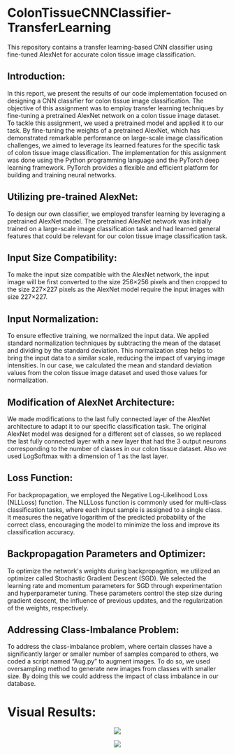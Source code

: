 # ColonTissueCNNClassifier-TransferLearning
This repository contains a transfer learning-based CNN classifier using fine-tuned AlexNet for accurate colon tissue image classification.

## Introduction:
In this report, we present the results of our code implementation focused on designing a CNN classifier for colon tissue image classification. The objective of this assignment was to employ transfer learning techniques by fine-tuning a pretrained AlexNet network on a colon tissue image dataset. To tackle this assignment, we used a pretrained model and applied it to our task. By fine-tuning the weights of a pretrained AlexNet, which has demonstrated remarkable performance on large-scale image classification challenges, we aimed to leverage its learned features for the specific task of colon tissue image classification. The implementation for this assignment was done using the Python programming language and the PyTorch deep learning framework. PyTorch provides a flexible and efficient platform for building and training neural networks.

## Utilizing pre-trained AlexNet:
To design our own classifier, we employed transfer learning by leveraging a pretrained AlexNet model. The pretrained AlexNet network was initially trained on a large-scale image classification task and had learned general features that could be relevant for our colon tissue image classification task.

## Input Size Compatibility:
To make the input size compatible with the AlexNet network, the input image will be first converted to the size 256×256 pixels and then cropped to the size 227×227 pixels as the AlexNet model require the input images with size 227×227.

## Input Normalization:
To ensure effective training, we normalized the input data. We applied standard normalization techniques by subtracting the mean of the dataset and dividing by the standard deviation. This normalization step helps to bring the input data to a similar scale, reducing the impact of varying image intensities. In our case, we calculated the mean and standard deviation values from the colon tissue image dataset and used those values for normalization.

## Modification of AlexNet Architecture:
We made modifications to the last fully connected layer of the AlexNet architecture to adapt it to our specific classification task. The original AlexNet model was designed for a different set of classes, so we replaced the last fully connected layer with a new layer that had the 3 output neurons corresponding to the number of classes in our colon tissue dataset. Also we used LogSoftmax with a dimension of 1 as the last layer.

## Loss Function:
For backpropagation, we employed the Negative Log-Likelihood Loss (NLLLoss) function. The NLLLoss function is commonly used for multi-class classification tasks, where each input sample is assigned to a single class. It measures the negative logarithm of the predicted probability of the correct class, encouraging the model to minimize the loss and improve its classification accuracy.

## Backpropagation Parameters and Optimizer:
To optimize the network's weights during backpropagation, we utilized an optimizer called Stochastic Gradient Descent (SGD). We selected the learning rate and momentum parameters for SGD through experimentation and hyperparameter tuning. These parameters control the step size during gradient descent, the influence of previous updates, and the regularization of the weights, respectively.

## Addressing Class-Imbalance Problem:
To address the class-imbalance problem, where certain classes have a significantly larger or smaller number of samples compared to others, we coded a script named “Aug.py” to augment images. To do so, we used oversampling method to generate new images from classes with smaller size. By doing this we could address the impact of class imbalance in our database.

# Visual Results:

<p align="center">
  <img src="https://github.com/AmirTabatabaei-git/ColonTissueCNNClassifier-TransferLearning/assets/132440248/cf6b5067-8d55-4237-91f5-2a6186285b3e">
</p>


<p align="center">
  <img src="https://github.com/AmirTabatabaei-git/ColonTissueCNNClassifier-TransferLearning/assets/132440248/52b122a2-fcb5-45c7-8905-2a352fef5609">
</p>



